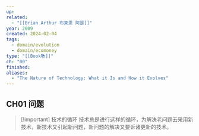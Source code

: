 ```yaml
---
up: 
related:
  - "[[Brian Arthur 布莱恩 阿瑟]]"
year: 2009
created: 2024-02-04
tags:
  - domain/evolution
  - domain/ecomoney
type: "[[Book📚]]"
ch: "00"
finished: 
aliases:
  - "The Nature of Technology: What it Is and How it Evolves"
---
```



## CH01 问题

> [!important] 技术的循环
> 技术总是进行这样的循环，为解决老问题去采用新技术，新技术又引起新问题，新问题的解决又要诉诸更新的技术。





